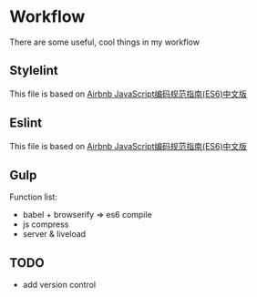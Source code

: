 # Workflow
There are some useful, cool things in my workflow

## Stylelint
This file is based on [Airbnb JavaScript编码规范指南(ES6)中文版](https://github.com/libertyAlone/airbnb-javascript-style-guide-cn)

## Eslint
This file is based on [Airbnb JavaScript编码规范指南(ES6)中文版](https://github.com/libertyAlone/airbnb-javascript-style-guide-cn)

## Gulp
Function list:
* babel + browserify => es6 compile
* js compress
* server & liveload

## TODO
* add version control